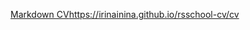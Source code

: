 [Markdown CV](https://dezersky.github.io/rsschool-cv/cv)https://irinainina.github.io/rsschool-cv/cv
